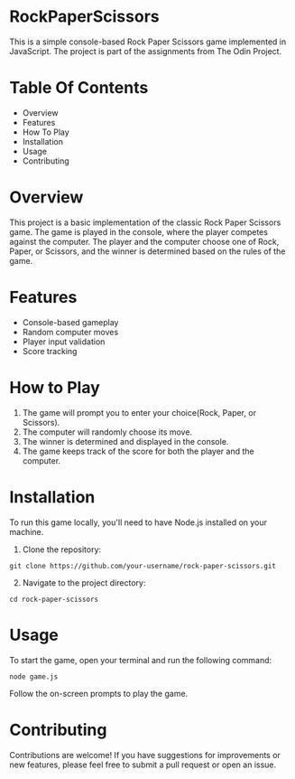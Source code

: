 # RockPaperScissors
This is a simple console-based Rock Paper Scissors game implemented in JavaScript. The project is part of the assignments from The Odin Project.

# Table Of Contents

* Overview
* Features 
* How To Play
* Installation
* Usage
* Contributing

# Overview

This project is a basic implementation of the classic Rock Paper Scissors game. The game is played in the console, where the player competes against the computer. The player and the computer choose one of Rock, Paper, or Scissors, and the winner is determined based on the rules of the game.

# Features

* Console-based gameplay
* Random computer moves
* Player input validation
* Score tracking

# How to Play

1. The game will prompt you to enter your choice(Rock, Paper, or Scissors).
2. The computer will randomly choose its move.
3. The winner is determined and displayed in the console.
4. The game keeps track of the score for both the player and the computer.

# Installation

To run this game locally, you'll need to have Node.js installed on your machine.

1. Clone the repository:

```
git clone https://github.com/your-username/rock-paper-scissors.git

```
2. Navigate to the project directory:

```
cd rock-paper-scissors

```

# Usage

To start the game, open your terminal and run the following command:

```
node game.js
```

Follow the on-screen prompts to play the game.

# Contributing

Contributions are welcome! If you have suggestions for improvements or new features, please feel free to submit a pull request or open an issue.


